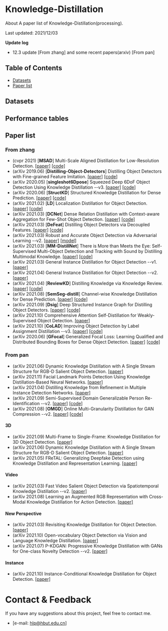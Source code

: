 # Knowledge-Distillation
About A paper list of  Knowledge-Distillation(processing).

Last updated: 2021/12/03

**Update log**
* 12.3 update [From zhang] and  some recent papers(arxiv) [From pan]


## Table of Contents
* [Datasets](https://github.com/PHL22/Knowledge-Distillation/blob/main/README.md#datasets)
* [Paper list](https://github.com/PHL22/Knowledge-Distillation#paper-list)

## Datasets


## Performance tables


## Paper list
### **From zhang**
* (cvpr 2021) [**MSAD**] Multi-Scale Aligned Distillation for Low-Resolution Detection. [[paper]](https://jiaya.me/papers/ms_align_distill_cvpr21.pdf) [[code]](https://github.com/Jia-Research-Lab/MSAD)  
* (arXiv 2019.06) [**Distilling-Object-Detectors**] Distilling Object Detectors with Fine-grained Feature Imitation. [[paper]](https://arxiv.org/abs/1906.03609v1) [[code]](https://github.com/twangnh/Distilling-Object-Detectors)
* (arXiv 2020.05) [**singleshot6Dpose**] Squeezed Deep 6DoF Object Detection Using Knowledge Distillation  --v3. [[paper]](https://arxiv.org/abs/2003.13586) [[code]](https://github.com/heitorcfelix/singleshot6Dpose)
* (arXiv 2020.06) [**StructKD**] Structured Knowledge Distillation for Dense Prediction. [[paper]](https://arxiv.org/abs/1903.04197v4) [[code]](https://git.io/StructKD)
* (arXiv 2021.02) [**LD**] Localization Distillation for Object Detection. [[paper]](https://arxiv.org/abs/2102.12252v2) [[code]](https://github.com/HikariTJU/LD)
* (arXiv 2021.03) [**DCNet**] Dense Relation Distillation with Context-aware Aggregation for Few-Shot Object Detection. [[paper]](https://arxiv.org/abs/2103.17115) [[code]](https://github.com/hzhupku/DCNet)
* (arXiv 2021.03) [**DeFeat**] Distilling Object Detectors via Decoupled Features. [[paper]](https://arxiv.org/abs/2103.14475v1) [[code]](https://github.com/ggjy/DeFeat.pytorch)
* (arXiv 2021.03) Robust and Accurate Object Detection via Adversarial Learning  --v2. [[paper]](https://arxiv.org/abs/2103.13886) [[model]](https://arxiv.org/abs/2103.13886)
* (arXiv 2021.03) [**MM-DistillNet**] There is More than Meets the Eye: Self-Supervised Multi-Object Detection and Tracking with Sound by Distilling Multimodal Knowledge. [[paper]](https://arxiv.org/abs/2103.01353v1) [[code]](https://github.com/robot-learning-freiburg/MM-DistillNet)
* (arXiv 2021.03) General Instance Distillation for Object Detection --v1. [[paper]](https://arxiv.org/abs/2103.02340v1) 
* (arXiv 2021.04) General Instance Distillation for Object Detection --v2. [[paper]](https://arxiv.org/abs/2103.02340v2)
* (arXiv 2021.04) [**ReviewKD**] Distilling Knowledge via Knowledge Review. [[paper]](https://arxiv.org/abs/2104.09044) [[code]](https://github.com/dvlab-research/ReviewKD)
* (arXiv 2021.08) [**SemSeg-distill**] Channel-wise Knowledge Distillation for Dense Prediction. [[paper]](https://arxiv.org/abs/2011.13256) [[code]](https://github.com/irfanICMLL/TorchDistiller/tree/main/SemSeg-distill)
* (arXiv 2021.09) [**Dsig**] Deep Structured Instance Graph for Distilling Object Detectors. [[paper]](https://arxiv.org/abs/2109.12862) [[code]](https://github.com/dvlab-research/Dsig)
* (arXiv 2021.10) Comprehensive Attention Self-Distillation for Weakly-Supervised Object Detection.  [[paper]](https://arxiv.org/abs/2010.12023)
* (arXiv 2021.10) [**CoLAD**] Improving Object Detection by Label Assignment Distillation  --v3. [[paper]](https://arxiv.org/abs/2108.10520v3) [[code]](https://github.com/cybercore-co-ltd/CoLAD)  
* (arXiv 2020.06) [**GFocal**] Generalized Focal Loss: Learning Qualified and Distributed Bounding Boxes for Dense Object Detection. [[paper]](https://arxiv.org/abs/2006.04388) [[code]](https://github.com/implus/GFocal)  


### **From pan**
* (arXiv 2021.06) Dynamic Knowledge Distillation with A Single Stream Structure for RGB-D Salient Object Detection. [[paper]](https://arxiv.org/abs/2106.09517)
* (arXiv 2021.11) Facial Landmark Points Detection Using Knowledge Distillation-Based Neural Networks. [[paper]](https://arxiv.org/abs/2111.07047)
* (arXiv 2021.04) Distilling Knowledge from Refinement in Multiple Instance Detection Networks. [[paper]](https://arxiv.org/abs/2004.10943)
* (arXiv 2021.09) Semi-Supervised Domain Generalizable Person Re-Identification  --v2. [[paper]](https://arxiv.org/abs/2108.05045v2) [[code]](https://paperswithcode.com/paper/semi-supervised-domain-generalizable-person#code)
* (arXiv 2021.08) [**OMGD**] Online Multi-Granularity Distillation for GAN Compression  --v2. [[paper]](https://arxiv.org/abs/2108.06908v2) [[code]](https://github.com/bytedance/OMGD)




#### 3D
* (arXiv 2021.09) Multi-Frame to Single-Frame: Knowledge Distillation for 3D Object Detection. [[paper]](https://arxiv.org/abs/2009.11859) 
* (arXiv 2021.06) Dynamic Knowledge Distillation with A Single Stream Structure for RGB-D Salient Object Detection. [[paper]](https://arxiv.org/abs/2106.09517)
* (arXiv 2021.05) FReTAL: Generalizing Deepfake Detection using Knowledge Distillation and Representation Learning. [[paper]](https://arxiv.org/abs/2105.13617)



#### Video
* (arXiv 2021.03) Fast Video Salient Object Detection via Spatiotemporal Knowledge Distillation  --v2. [[paper]](https://arxiv.org/abs/2010.10027) 
* (arXiv 2021.08) Learning an Augmented RGB Representation with Cross-Modal Knowledge Distillation for Action Detection. [[paper]](https://arxiv.org/abs/2108.03619)



#### New Perspective 
* (arXiv 2021.03) Revisiting Knowledge Distillation for Object Detection. [[paper]](https://arxiv.org/abs/2105.10633) 
* (arXiv 2021.10) Open-vocabulary Object Detection via Vision and Language Knowledge Distillation. [[paper]](https://arxiv.org/abs/2104.13921) 
* (arXiv 2021.07) P-KDGAN: Progressive Knowledge Distillation with GANs for One-class Novelty Detection  --v2. [[paper]](https://arxiv.org/abs/2007.06963) 

#### Instance
* (arXiv 2021.10) Instance-Conditional Knowledge Distillation for Object Detection. [[paper]](https://arxiv.org/abs/2110.12724) 

# Contact & Feedback
If you have any suggestions about this project, feel free to contact me.
* [e-mail: hlp@hbut.edu.cn]


